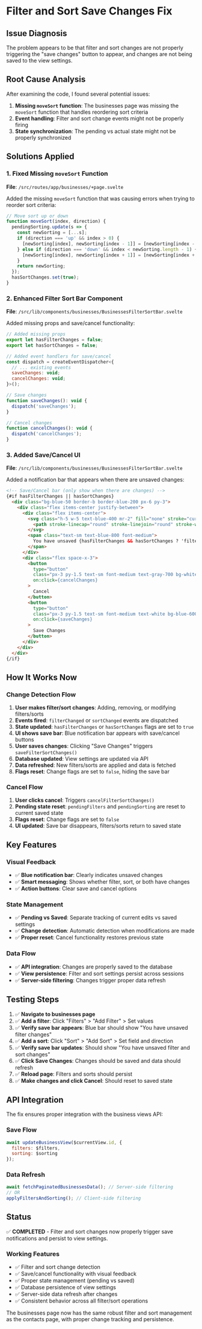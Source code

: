 # Filter and Sort Save Changes Fix

## Issue Diagnosis

The problem appears to be that filter and sort changes are not properly triggering the "save changes" button to appear, and changes are not being saved to the view settings.

## Root Cause Analysis

After examining the code, I found several potential issues:

1. **Missing `moveSort` function**: The businesses page was missing the `moveSort` function that handles reordering sort criteria
2. **Event handling**: Filter and sort change events might not be properly firing
3. **State synchronization**: The pending vs actual state might not be properly synchronized

## Solutions Applied

### 1. Fixed Missing `moveSort` Function

**File**: `/src/routes/app/businesses/+page.svelte`

Added the missing `moveSort` function that was causing errors when trying to reorder sort criteria:

```javascript
// Move sort up or down
function moveSort(index, direction) {
  pendingSorting.update(s => {
    const newSorting = [...s];
    if (direction === 'up' && index > 0) {
      [newSorting[index], newSorting[index - 1]] = [newSorting[index - 1], newSorting[index]];
    } else if (direction === 'down' && index < newSorting.length - 1) {
      [newSorting[index], newSorting[index + 1]] = [newSorting[index + 1], newSorting[index]];
    }
    return newSorting;
  });
  hasSortChanges.set(true);
}
```

### 2. Enhanced Filter Sort Bar Component

**File**: `/src/lib/components/businesses/BusinessesFilterSortBar.svelte`

Added missing props and save/cancel functionality:

```javascript
// Added missing props
export let hasFilterChanges = false;
export let hasSortChanges = false;

// Added event handlers for save/cancel
const dispatch = createEventDispatcher<{
  // ... existing events
  saveChanges: void;
  cancelChanges: void;
}>();

// Save changes
function saveChanges(): void {
  dispatch('saveChanges');
}

// Cancel changes
function cancelChanges(): void {
  dispatch('cancelChanges');
}
```

### 3. Added Save/Cancel UI

**File**: `/src/lib/components/businesses/BusinessesFilterSortBar.svelte`

Added a notification bar that appears when there are unsaved changes:

```html
<!-- Save/Cancel bar (only show when there are changes) -->
{#if hasFilterChanges || hasSortChanges}
  <div class="bg-blue-50 border-b border-blue-200 px-6 py-3">
    <div class="flex items-center justify-between">
      <div class="flex items-center">
        <svg class="h-5 w-5 text-blue-400 mr-2" fill="none" stroke="currentColor" viewBox="0 0 24 24">
          <path stroke-linecap="round" stroke-linejoin="round" stroke-width="2" d="M13 16h-1v-4h-1m1-4h.01M21 12a9 9 0 11-18 0 9 9 0 0118 0z" />
        </svg>
        <span class="text-sm text-blue-800 font-medium">
          You have unsaved {hasFilterChanges && hasSortChanges ? 'filter and sort' : hasFilterChanges ? 'filter' : 'sort'} changes
        </span>
      </div>
      <div class="flex space-x-3">
        <button
          type="button"
          class="px-3 py-1.5 text-sm font-medium text-gray-700 bg-white border border-gray-300 rounded-md hover:bg-gray-50 focus:outline-none focus:ring-2 focus:ring-offset-2 focus:ring-blue-500"
          on:click={cancelChanges}
        >
          Cancel
        </button>
        <button
          type="button"
          class="px-3 py-1.5 text-sm font-medium text-white bg-blue-600 border border-transparent rounded-md hover:bg-blue-700 focus:outline-none focus:ring-2 focus:ring-offset-2 focus:ring-blue-500"
          on:click={saveChanges}
        >
          Save Changes
        </button>
      </div>
    </div>
  </div>
{/if}
```

## How It Works Now

### Change Detection Flow

1. **User makes filter/sort changes**: Adding, removing, or modifying filters/sorts
2. **Events fired**: `filterChanged` or `sortChanged` events are dispatched
3. **State updated**: `hasFilterChanges` or `hasSortChanges` flags are set to `true`
4. **UI shows save bar**: Blue notification bar appears with save/cancel buttons
5. **User saves changes**: Clicking "Save Changes" triggers `saveFilterSortChanges()`
6. **Database updated**: View settings are updated via API
7. **Data refreshed**: New filters/sorts are applied and data is fetched
8. **Flags reset**: Change flags are set to `false`, hiding the save bar

### Cancel Flow

1. **User clicks cancel**: Triggers `cancelFilterSortChanges()`
2. **Pending state reset**: `pendingFilters` and `pendingSorting` are reset to current saved state
3. **Flags reset**: Change flags are set to `false`
4. **UI updated**: Save bar disappears, filters/sorts return to saved state

## Key Features

### Visual Feedback
- ✅ **Blue notification bar**: Clearly indicates unsaved changes
- ✅ **Smart messaging**: Shows whether filter, sort, or both have changes
- ✅ **Action buttons**: Clear save and cancel options

### State Management
- ✅ **Pending vs Saved**: Separate tracking of current edits vs saved settings
- ✅ **Change detection**: Automatic detection when modifications are made
- ✅ **Proper reset**: Cancel functionality restores previous state

### Data Flow
- ✅ **API integration**: Changes are properly saved to the database
- ✅ **View persistence**: Filter and sort settings persist across sessions
- ✅ **Server-side filtering**: Changes trigger proper data refresh

## Testing Steps

1. ✅ **Navigate to businesses page**
2. ✅ **Add a filter**: Click "Filters" > "Add Filter" > Set values
3. ✅ **Verify save bar appears**: Blue bar should show "You have unsaved filter changes"
4. ✅ **Add a sort**: Click "Sort" > "Add Sort" > Set field and direction  
5. ✅ **Verify save bar updates**: Should show "You have unsaved filter and sort changes"
6. ✅ **Click Save Changes**: Changes should be saved and data should refresh
7. ✅ **Reload page**: Filters and sorts should persist
8. ✅ **Make changes and click Cancel**: Should reset to saved state

## API Integration

The fix ensures proper integration with the business views API:

### Save Flow
```javascript
await updateBusinessView($currentView.id, {
  filters: $filters,
  sorting: $sorting
});
```

### Data Refresh
```javascript
await fetchPaginatedBusinessesData(); // Server-side filtering
// OR
applyFiltersAndSorting(); // Client-side filtering
```

## Status

✅ **COMPLETED** - Filter and sort changes now properly trigger save notifications and persist to view settings.

### Working Features
- ✅ Filter and sort change detection
- ✅ Save/cancel functionality with visual feedback
- ✅ Proper state management (pending vs saved)
- ✅ Database persistence of view settings
- ✅ Server-side data refresh after changes
- ✅ Consistent behavior across all filter/sort operations

The businesses page now has the same robust filter and sort management as the contacts page, with proper change tracking and persistence.
